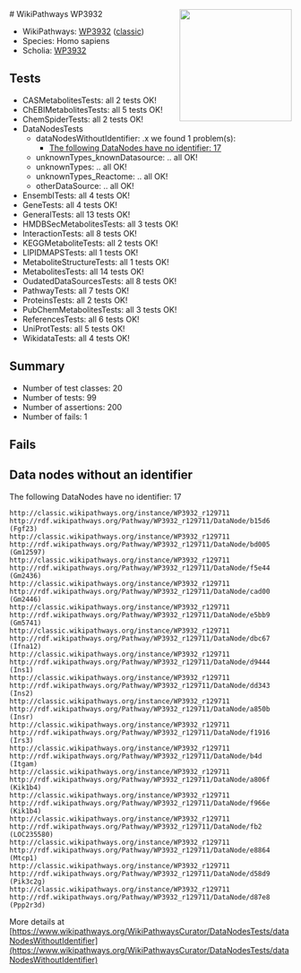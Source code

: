 <img style="float: right; width: 200px" src="https://upload.wikimedia.org/wikipedia/commons/thumb/8/83/Wplogo_with_text_500.png/640px-Wplogo_with_text_500.png" />
# WikiPathways WP3932

* WikiPathways: [WP3932](https://wikipathways.org/pathways/WP3932) ([classic](https://classic.wikipathways.org/instance/WP3932))
* Species: Homo sapiens
* Scholia: [WP3932](https://scholia.toolforge.org/wikipathways/WP3932)
## Tests
* CASMetabolitesTests: all 2 tests OK!
* ChEBIMetabolitesTests: all 5 tests OK!
* ChemSpiderTests: all 2 tests OK!
* DataNodesTests
    * dataNodesWithoutIdentifier: .x we found 1 problem(s):
        * [The following DataNodes have no identifier: 17](#8792c497)
    * unknownTypes_knownDatasource: .. all OK!
    * unknownTypes: .. all OK!
    * unknownTypes_Reactome: .. all OK!
    * otherDataSource: .. all OK!
* EnsemblTests: all 4 tests OK!
* GeneTests: all 4 tests OK!
* GeneralTests: all 13 tests OK!
* HMDBSecMetabolitesTests: all 3 tests OK!
* InteractionTests: all 8 tests OK!
* KEGGMetaboliteTests: all 2 tests OK!
* LIPIDMAPSTests: all 1 tests OK!
* MetaboliteStructureTests: all 1 tests OK!
* MetabolitesTests: all 14 tests OK!
* OudatedDataSourcesTests: all 8 tests OK!
* PathwayTests: all 7 tests OK!
* ProteinsTests: all 2 tests OK!
* PubChemMetabolitesTests: all 3 tests OK!
* ReferencesTests: all 6 tests OK!
* UniProtTests: all 5 tests OK!
* WikidataTests: all 4 tests OK!


## Summary

* Number of test classes: 20
* Number of tests: 99
* Number of assertions: 200
* Number of fails: 1

## Fails

<a name="8792c497" />

## Data nodes without an identifier

The following DataNodes have no identifier: 17
```
http://classic.wikipathways.org/instance/WP3932_r129711 http://rdf.wikipathways.org/Pathway/WP3932_r129711/DataNode/b15d6 (Fgf23)
http://classic.wikipathways.org/instance/WP3932_r129711 http://rdf.wikipathways.org/Pathway/WP3932_r129711/DataNode/bd005 (Gm12597)
http://classic.wikipathways.org/instance/WP3932_r129711 http://rdf.wikipathways.org/Pathway/WP3932_r129711/DataNode/f5e44 (Gm2436)
http://classic.wikipathways.org/instance/WP3932_r129711 http://rdf.wikipathways.org/Pathway/WP3932_r129711/DataNode/cad00 (Gm2446)
http://classic.wikipathways.org/instance/WP3932_r129711 http://rdf.wikipathways.org/Pathway/WP3932_r129711/DataNode/e5bb9 (Gm5741)
http://classic.wikipathways.org/instance/WP3932_r129711 http://rdf.wikipathways.org/Pathway/WP3932_r129711/DataNode/dbc67 (Ifna12)
http://classic.wikipathways.org/instance/WP3932_r129711 http://rdf.wikipathways.org/Pathway/WP3932_r129711/DataNode/d9444 (Ins1)
http://classic.wikipathways.org/instance/WP3932_r129711 http://rdf.wikipathways.org/Pathway/WP3932_r129711/DataNode/dd343 (Ins2)
http://classic.wikipathways.org/instance/WP3932_r129711 http://rdf.wikipathways.org/Pathway/WP3932_r129711/DataNode/a850b (Insr)
http://classic.wikipathways.org/instance/WP3932_r129711 http://rdf.wikipathways.org/Pathway/WP3932_r129711/DataNode/f1916 (Irs3)
http://classic.wikipathways.org/instance/WP3932_r129711 http://rdf.wikipathways.org/Pathway/WP3932_r129711/DataNode/b4d (Itgam)
http://classic.wikipathways.org/instance/WP3932_r129711 http://rdf.wikipathways.org/Pathway/WP3932_r129711/DataNode/a806f (Kik1b4)
http://classic.wikipathways.org/instance/WP3932_r129711 http://rdf.wikipathways.org/Pathway/WP3932_r129711/DataNode/f966e (Kik1b4)
http://classic.wikipathways.org/instance/WP3932_r129711 http://rdf.wikipathways.org/Pathway/WP3932_r129711/DataNode/fb2 (LOC235580)
http://classic.wikipathways.org/instance/WP3932_r129711 http://rdf.wikipathways.org/Pathway/WP3932_r129711/DataNode/e8864 (Mtcp1)
http://classic.wikipathways.org/instance/WP3932_r129711 http://rdf.wikipathways.org/Pathway/WP3932_r129711/DataNode/d58d9 (Pik3c2g)
http://classic.wikipathways.org/instance/WP3932_r129711 http://rdf.wikipathways.org/Pathway/WP3932_r129711/DataNode/d87e8 (Ppp2r3d)
```

More details at [https://www.wikipathways.org/WikiPathwaysCurator/DataNodesTests/dataNodesWithoutIdentifier](https://www.wikipathways.org/WikiPathwaysCurator/DataNodesTests/dataNodesWithoutIdentifier)

